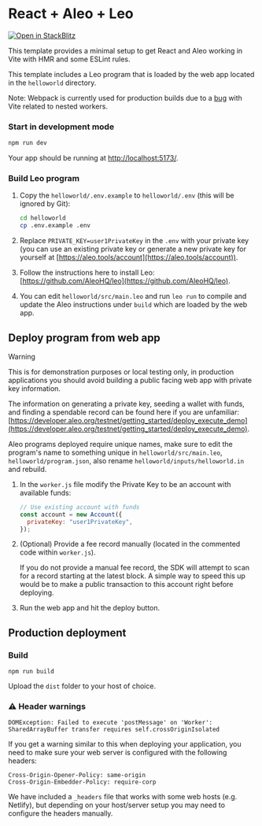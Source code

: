 # React + Aleo + Leo

[![Open in StackBlitz](https://developer.stackblitz.com/img/open_in_stackblitz.svg)](https://stackblitz.com/fork/github/AleoHQ/sdk/tree/testnet3/create-aleo-app/template-react)

This template provides a minimal setup to get React and Aleo working in Vite
with HMR and some ESLint rules.

This template includes a Leo program that is loaded by the web app located in
the `helloworld` directory.

Note: Webpack is currently used for production builds due to a
[bug](https://github.com/vitejs/vite/issues/13367) with Vite related to nested
workers.

### Start in development mode

```bash
npm run dev
```

Your app should be running at [http://localhost:5173/](http://localhost:5173/).

### Build Leo program

1. Copy the `helloworld/.env.example` to `helloworld/.env` (this will be ignored
   by Git):

   ```bash
   cd helloworld
   cp .env.example .env
   ```

2. Replace `PRIVATE_KEY=user1PrivateKey` in the `.env` with your private key (you
   can use an existing private key or generate a new private key for yourself at [https://aleo.tools/account](https://aleo.tools/account)).

3. Follow the instructions here to install Leo: [https://github.com/AleoHQ/leo](https://github.com/AleoHQ/leo).

4. You can edit `helloworld/src/main.leo` and run `leo run` to compile and update the
   Aleo instructions under `build` which are loaded by the web app.

## Deploy program from web app

> [!WARNING]  
> This is for demonstration purposes or local testing only, in production applications you
> should avoid building a public facing web app with private key information.

The information on generating a private key, seeding a wallet with funds, and finding a spendable record can be found here
if you are unfamiliar: [https://developer.aleo.org/testnet/getting_started/deploy_execute_demo](https://developer.aleo.org/testnet/getting_started/deploy_execute_demo).

Aleo programs deployed require unique names, make sure to edit the program's name to something unique in `helloworld/src/main.leo`, `helloworld/program.json`, also rename `helloworld/inputs/helloworld.in` and rebuild.

1. In the `worker.js` file modify the Private Key to be an account with available
   funds:

   ```js
   // Use existing account with funds
   const account = new Account({
     privateKey: "user1PrivateKey",
   });
   ```

2. (Optional) Provide a fee record manually (located in the commented code within `worker.js`).

   If you do not provide a manual fee record, the SDK will attempt to scan for a record starting at the latest block. A simple way to speed this up would be to make a public transaction to this account right before deploying.
   
3. Run the web app and hit the deploy button.

## Production deployment

### Build

`npm run build`

Upload the `dist` folder to your host of choice.

### ⚠️ Header warnings

`DOMException: Failed to execute 'postMessage' on 'Worker': SharedArrayBuffer transfer requires self.crossOriginIsolated`

If you get a warning similar to this when deploying your application, you need
to make sure your web server is configured with the following headers:

```
Cross-Origin-Opener-Policy: same-origin
Cross-Origin-Embedder-Policy: require-corp
```

We have included a `_headers` file that works with some web hosts (e.g. Netlify),
but depending on your host/server setup you may need to configure the headers
manually.
